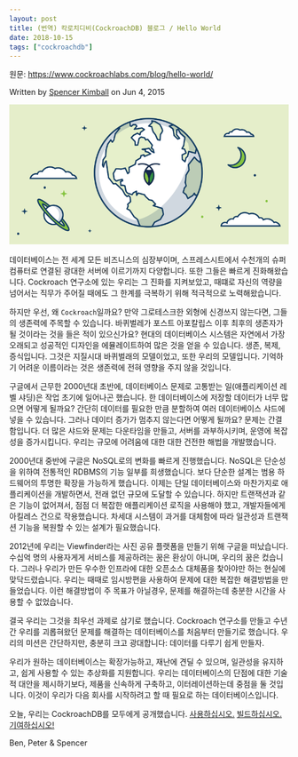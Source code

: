 ```yaml
---
layout: post
title: (번역) 칵로치디비(CockroachDB) 블로그 / Hello World
date: 2018-10-15
tags: ["cockroachdb"]
---
```


원문: https://www.cockroachlabs.com/blog/hello-world/

Written by [Spencer Kimball](https://www.cockroachlabs.com/author/spencer-kimball/) on Jun 4, 2015

![](/assets/post/2018-10-15-cockroachdb-blog-hello-world/image-01.png)

<!--more-->

데이터베이스는 전 세계 모든 비즈니스의 심장부이며, 스프레스시트에서 수천개의 슈퍼컴퓨터로 연결된 광대한 서버에 이르기까지 다양합니다. 또한 그들은 빠르게 진화해왔습니다. Cockroach 연구소에 있는 우리는 그 진화를 지켜보았고, 때떄로 자신의 역량을 넘어서는 직무가 주어질 때에도 그 한계를 극복하기 위해 적극적으로 노력해왔습니다.

하지만 우선, 왜 `Cockroach`일까요? 만약 그로테스크한 외형에 신경쓰지 않는다면, 그들의 생존력에 주목할 수 있습니다. 바퀴벌레가 포스트 아포칼립스 이후 최후의 생존자가 될 것이라는 것을 들은 적이 있으신가요? 현대의 데이터베이스 시스템은 자연에서 가장 오래되고 성공적인 디자인을 에뮬레이트하여 많은 것을 얻을 수 있습니다. 생존, 복제, 증식입니다. 그것은 지질시대 바퀴벌래의 모델이었고, 또한 우리의 모델입니다. 기억하기 어려운 이름이라는 것은 생존력에 전혀 영향을 주지 않을 것입니다.

구글에서 근무한 2000년대 초반에, 데이터베이스 문제로 고통받는 일(애플리케이션 레벨 샤딩)은 작업 초기에 일어나곤 했습니다. 한 데이터베이스에 저장할 데이터가 너무 많으면 어떻게 될까요? 간단히 데이터를 필요한 만큼 분할하여 여러 데이터베이스 샤드에 넣을 수 있습니다. 그러나 데이터 증가가 멈추지 않는다면 어떻게 될까요? 문제는 간결함입니다. 더 많은 샤드와 문제는 다운타임을 만들고, 서버를 과부하시키며, 운영에 복잡성을 증가시킵니다. 우리는 규모에 어려움에 대한 대한 건전한 해법을 개발했습니다.

2000년대 중반에 구글은 NoSQL로의 변화를 빠르게 진행했습니다. NoSQL은 단순성을 위하여 전통적인 RDBMS의 기능 일부를 희생했습니다. 보다 단순한 설계는 범용 하드웨어의 투명한 확장을 가능하게 했습니다. 이제는 단일 데이터베이스와 마찬가지로 애플리케이션을 개발하면서, 전래 없던 규모에 도달할 수 있습니다. 하지만 트랜잭션과 같은 기능이 없어져서, 점점 더 복잡한 애플리케이션 로직을 사용해야 했고, 개발자들에게 아킬레스 건으로 작용했습니다. 차세대 시스템이 과거를 대체함에 따라 일관성과 트랜잭션 기능을 복원할 수 있는 설계가 필요했습니다.

2012년에 우리는 Viewfinder라는 사진 공유 플랫폼을 만들기 위해 구글을 떠났습니다. 수십억 명의 사용자게게 서비스를 제공하려는 꿈은 환상이 아니며, 우리의 꿈은 컸습니다. 그러나 우리가 만든 우수한 인프라에 대한 오픈소스 대체품을 찾아야만 하는 현실에 맞닥드렸습니다. 우리는 때때로 임시방편을 사용하여 문제에 대한 복잡한 해결방법을 만들었습니다. 이런 해결방법이 주 목표가 아닐경우, 문제를 해결하는데 충분한 시간을 사용할 수 없었습니다.

결국 우리는 그것을 최우선 과제로 삼기로 했습니다. Cockroach 연구소를 만들고 수년간 우리를 괴롭혀왔던 문제를 해결하는 데이터베이스를 처음부터 만들기로 했습니다. 우리의 미션은 간단하지만, 충분히 크고 광대합니다: 데이터를 다루기 쉽게 만들자.

우리가 원하는 데이터베이스는 확장가능하고, 재난에 견딜 수 있으며, 일관성을 유지하고, 쉽게 사용할 수 있는 추상화를 지원합니다. 우리는 데이터베이스의 단점에 대한 기술적 대안을 제시하기보다, 제품을 신속하게 구축하고, 이터레이션하는데 중점을 둘 것입니다. 이것이 우리가 다음 회사를 시작하려고 할 때 필요로 하는 데이터베이스입니다.

오늘, 우리는 CockroachDB를 모두에게 공개했습니다. [사용하십시오.](https://github.com/cockroachdb/cockroach) [빌드하십시오.](https://github.com/cockroachdb/cockroach) [기여하십시오!](https://github.com/cockroachdb/cockroach)

Ben, Peter & Spencer
